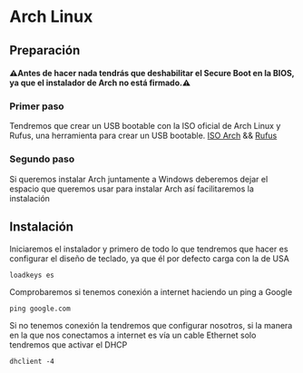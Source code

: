 # Arch Linux

## Preparación
#### ⚠️Antes de hacer nada tendrás que deshabilitar el Secure Boot en la BIOS, ya que el instalador de Arch no está firmado.️⚠️

### Primer paso
Tendremos que crear un USB bootable con la ISO oficial de Arch Linux y Rufus, una herramienta para crear un USB bootable.
[ISO Arch](https://mirror.librelabucm.org/archlinux/iso/latest/) && [Rufus](https://rufus.ie/es/)

### Segundo paso
Si queremos instalar Arch juntamente a Windows deberemos dejar el espacio que queremos usar para instalar Arch así facilitaremos la instalación

## Instalación
Iniciaremos el instalador y primero de todo lo que tendremos que hacer es configurar el diseño de teclado, ya que él por defecto carga con la de USA
```
loadkeys es
```
Comprobaremos si tenemos conexión a internet haciendo un ping a Google
```
ping google.com
```
Si no tenemos conexión la tendremos que configurar nosotros, si la manera en la que nos conectamos a internet es vía un cable Ethernet solo tendremos que activar el DHCP
```
dhclient -4
```
